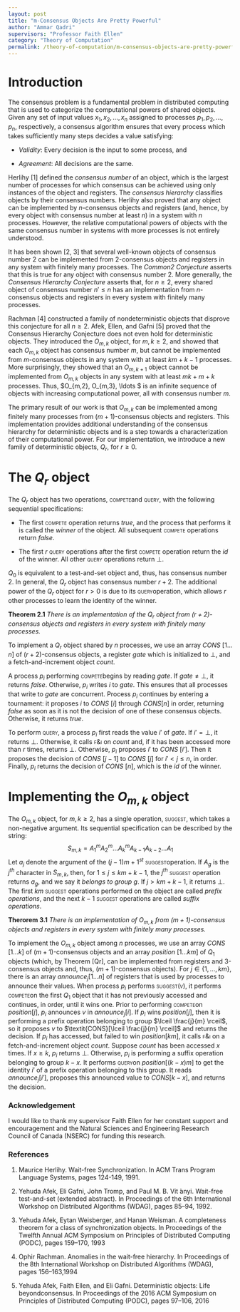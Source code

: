 ```yaml
---
layout: post
title: "m-Consensus Objects Are Pretty Powerful"
author: "Ammar Qadri"
supervisors: "Professor Faith Ellen"
category: "Theory of Computation"
permalink: /theory-of-computation/m-consensus-objects-are-pretty-powerful
---
```


Introduction
============

The consensus problem is a fundamental problem in distributed computing
that is used to categorize the computational powers of shared objects.
Given any set of input values $x_1, x_2,  \ldots , x_n$ assigned to
processes $p_1,p_2, \ldots ,p_n$, respectively, a consensus algorithm
ensures that every process which takes sufficiently many steps decides a
value satisfying:

-   *Validity*: Every decision is the input to some process, and

-   *Agreement*: All decisions are the same.

Herlihy [1] defined the *consensus number* of
an object, which is the largest number of processes for which consensus
can be achieved using only instances of the object and registers. The
*consensus hierarchy* classifies objects by their consensus numbers.
Herlihy also proved that any object can be implemented by $n$-consensus
objects and registers (and, hence, by every object with consensus number
at least $n$) in a system with $n$ processes. However, the relative
computational powers of objects with the same consensus number in
systems with more processes is not entirely understood.

It has been shown [2, 3] that several well-known objects of
consensus number 2 can be implemented from 2-consensus objects and
registers in any system with finitely many processes. The *Common2
Conjecture* asserts that this is true for any object with consensus
number 2. More generally, the *Consensus Hierarchy Conjecture* asserts
that, for $n \geq 2$, every shared object of consensus number
$n' \leq n$ has an implementation from $n$-consensus objects and
registers in every system with finitely many processes.

Rachman [4] constructed a family of
nondeterministic objects that disprove this conjecture for all
$n \geq 2$. Afek, Ellen, and Gafni [5] proved
that the Consensus Hierarchy Conjecture does not even hold for
deterministic objects. They introduced the $O_{m,k}$ object, for
$m, k \geq 2$, and showed that each $O_{m,k}$ object has consensus
number $m$, but cannot be implemented from $m$-consensus objects in any
system with at least $km+k-1$ processes. More surprisingly, they showed
that an $O_{m, k+1}$ object cannot be implemented from $O_{m,k}$ objects
in any system with at least $mk+m+k$ processes. Thus,
$O_{m,2}, O_{m,3},  \ldots $ is an infinite sequence of objects with
increasing computational power, all with consensus number $m$.

The primary result of our work is that $O_{m,k}$ can be implemented
among finitely many processes from $(m+1)$-consensus objects and
registers. This implementation provides additional understanding of the
consensus hierarchy for deterministic objects and is a step towards a
characterization of their computational power. For our implementation,
we introduce a new family of deterministic objects, $Q_r$, for
$r \geq 0$.

The $Q_r$ object
================

The $Q_r$ object has two operations, <span><span><span
style="font-variant:small-caps;"><span>compete</span></span></span></span>and
<span><span><span
style="font-variant:small-caps;"><span>query</span></span></span></span>,
with the following sequential specifications:

-   The first <span><span><span
    style="font-variant:small-caps;"><span>compete</span></span></span></span> operation
    returns *true*, and the process that performs it is called the
    *winner* of the object. All subsequent <span><span><span
    style="font-variant:small-caps;"><span>compete</span></span></span></span> operations
    return *false*.

-   The first $r$ <span><span><span
    style="font-variant:small-caps;"><span>query</span></span></span></span> operations
    after the first <span><span><span
    style="font-variant:small-caps;"><span>compete</span></span></span></span> operation
    return the *id* of the winner. All other <span><span><span
    style="font-variant:small-caps;"><span>query</span></span></span></span> operations
    return $\bot$.

$Q_0$ is equivalent to a test-and-set object and, thus, has consensus
number 2. In general, the $Q_r$ object has consensus number $r+2$. The
additional power of the $Q_r$ object for $r>0$ is due to its
<span><span><span
style="font-variant:small-caps;"><span>query</span></span></span></span>operation,
which allows $r$ other processes to learn the identity of the winner.

**Theorem 2.1** *There is an implementation of the $Q_r$ object from
$(r+2)$-consensus objects and registers in every system with finitely
many processes.*

To implement a $Q_r$ object shared by $n$ processes, we use an array
*CONS* \[$1 \ldots n$\] of $(r+2)$-consensus objects, a register *gate*
which is initialized to $\bot$, and a fetch-and-increment object
*count*.

A process $p_i$ performing <span><span><span
style="font-variant:small-caps;"><span>compete</span></span></span></span>begins
by reading *gate*. If $\textit{gate} \neq \bot$, it returns *false*.
Otherwise, $p_i$ writes $i$ to *gate*. This ensures that all processes
that write to *gate* are concurrent. Process $p_i$ continues by entering
a tournament: it proposes $i$ to *CONS* \[$i$\] through *CONS*\[$n$\] in
order, returning *false* as soon as it is not the decision of one of
these consensus objects. Otherwise, it returns *true*.

To perform <span><span><span
style="font-variant:small-caps;"><span>query</span></span></span></span>,
a process $p_i$ first reads the value $i'$ of *gate*. If $i' = \bot$, it
returns $\bot$. Otherwise, it calls <span><span
style="font-variant:small-caps;">f&i</span></span> on *count* and, if it
has been accessed more than $r$ times, returns $\bot$. Otherwise, $p_i$
proposes $i'$ to *CONS* \[$i'$\]. Then it proposes the decision of
*CONS* \[$j-1$\] to *CONS* \[$j$\] for $i' < j \leq n$, in order. Finally,
$p_i$ returns the decision of *CONS* \[$n$\], which is the *id* of the
winner.

Implementing the $O_{m,k}$ object 
=================================

The $O_{m,k}$ object, for $m, k \geq 2$, has a single operation,
<span><span><span
style="font-variant:small-caps;"><span>suggest</span></span></span></span>,
which takes a non-negative argument. Its sequential specification can be
described by the string:
$$S_{m,k} = A_1^mA_2^m \ldots A_k^mA_{k-1}A_{k-2} \ldots A_1$$ Let $a_j$
denote the argument of the $(j-1)m + 1^{st}$ <span><span><span
style="font-variant:small-caps;"><span>suggest</span></span></span></span>operation.
If $A_g$ is the $j^{th}$ character in $S_{m,k}$, then, for
$1 \leq j \leq km+k-1$, the $j^{th}$ <span><span><span
style="font-variant:small-caps;"><span>suggest </span></span></span></span>operation
returns $a_g$, and we say it *belongs to group $g$*. If $j > km+k-1$, it
returns $\bot$. The first $km$ <span><span><span
style="font-variant:small-caps;"><span>suggest</span></span></span></span> operations
performed on the object are called *prefix operations*, and the next
$k-1$ <span><span><span
style="font-variant:small-caps;"><span>suggest</span></span></span></span> operations
are called *suffix operations*.

**Therorem 3.1** *There is an implementation of $O_{m,k}$ from $(m+1)$-consensus objects
and registers in every system with finitely many processes.*

To implement the $O_{m,k}$ object among $n$ processes, we use an array
*CONS* \[$1 \ldots k$\] of $(m+1)$-consensus objects and an array
*position* \[$1 \ldots km$\] of $Q_1$ objects (which, by Theorem \[Qr\],
can be implemented from registers and 3-consensus objects and, thus,
$(m+1)$-consensus objects). For $j \in \{1,\ldots,km\}$, there is an
array $\textit{announce}_j[1 \ldots n]$ of registers that is used by
processes to announce their values. When process $p_i$ performs
<span><span style="font-variant:small-caps;">suggest$(v)$</span></span>,
it performs <span><span><span
style="font-variant:small-caps;"><span>compete</span></span></span></span>on
the first $Q_1$ object that it has not previously accessed and
continues, in order, until it wins one. Prior to performing
<span><span><span
style="font-variant:small-caps;"><span>compete</span></span></span></span>on
*position*\[$j$\], $p_i$ announces $v$ in $\textit{announce}_j[i]$. If
$p_i$ wins *position*\[$j$\], then it is performing a prefix operation
belonging to group $\lceil \frac{j}{m} \rceil$, so it proposes $v$ to
$\textit{CONS}[\lceil \frac{j}{m} \rceil]$ and returns the decision. If
$p_i$ has accessed, but failed to win *position*\[$km$\], it calls
<span><span style="font-variant:small-caps;">f&i</span></span> on a
fetch-and-increment object *count*. Suppose *count* has been accessed
$x$ times. If $x \geq k$, $p_i$ returns $\bot$. Otherwise, $p_i$ is
performing a suffix operation belonging to group $k - x$. It performs
<span><span><span
style="font-variant:small-caps;"><span>query</span></span></span></span>on
$\textit{position}[(k-x)m]$ to get the identity $i'$ of a prefix
operation belonging to this group. It reads $\textit{announce}_j[i']$,
proposes this announced value to $\textit{CONS}[k-x]$, and returns the
decision.

### Acknowledgement

I would like to thank my supervisor Faith Ellen for her constant support
and encouragement and the Natural Sciences and Engineering Research
Council of Canada (NSERC) for funding this research.


### References

1. Maurice Herlihy. Wait-free Synchronization. In ACM Trans Program Language Systems, pages 124-149, 1991.

2. Yehuda Afek, Eli Gafni, John Tromp, and Paul M. B. Vit ́anyi. Wait-free test-and-set (extended abstract).  In Proceedings of the 6th International Workshop on Distributed Algorithms (WDAG), pages 85–94, 1992.

3. Yehuda  Afek,  Eytan  Weisberger,  and  Hanan  Weisman. A  completeness theorem for a class of synchronization objects.  In Proceedings of the Twelfth Annual ACM  Symposium  on  Principles  of  Distributed  Computing  (PODC), pages 159–170, 1993

4. Ophir Rachman.  Anomalies in the wait-free hierarchy.  In Proceedings of the 8th International Workshop on Distributed Algorithms (WDAG), pages 156–163,1994

5. Yehuda  Afek,  Faith  Ellen,  and  Eli  Gafni.   Deterministic  objects:  Life  beyondconsensus.   In Proceedings  of  the  2016  ACM  Symposium  on  Principles  of Distributed Computing (PODC), pages 97–106, 2016

